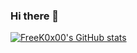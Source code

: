 ### Hi there 👋

<!--
**FreeK0x00/FreeK0x00** is a ✨ _special_ ✨ repository because its `README.md` (this file) appears on your GitHub profile.

Here are some ideas to get you started:

- 🔭 I’m currently working on ...
- 🌱 I’m currently learning ...
- 👯 I’m looking to collaborate on ...
- 🤔 I’m looking for help with ...
- 💬 Ask me about ...
- 📫 How to reach me: ...
- 😄 Pronouns: ...
- ⚡ Fun fact: ...
-->
[![FreeK0x00's GitHub stats](https://github-readme-stats.vercel.app/api?username=FreeK0x00&show_icons=true)](https://github.com/anuraghazra/github-readme-stats)
